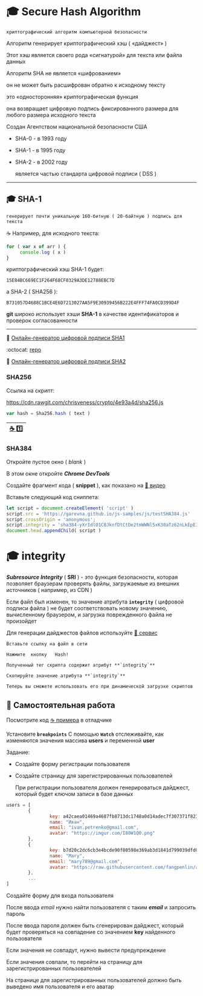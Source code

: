 # :mortar_board: Secure Hash Algorithm
    криптографический алгоритм компьютерной безопасности

Алгоритм генерирует криптографический хэш ( «дайджест» )
 
Этот хэш является своего рода «сигнатурой» для текста или файла данных

Алгоритм SHA не является «шифрованием»

он не может быть расшифрован обратно к исходному тексту

это «односторонняя» криптографическая функция 

она возвращает цифровую подпись фиксированного размера для любого размера исходного текста

Создан Агентством национальной безопасности США

* SHA-0 - в 1993 году
* SHA-1 - в 1995 году
* SHA-2 - в 2002 году

    является частью стандарта цифровой подписи ( DSS )
***
## :mortar_board: SHA-1 

    генерирует почти уникальную 160-битную ( 20-байтную ) подпись для текста

:coffee:
    Например, для исходного текста:
```javascript
for ( var x of arr ) {
     console.log ( x )
}
```
криптографический хэш SHA-1 будет:

    15E84BC669EC1F264F68CF0329A3DE12788EBC7D

а  SHA-2 ( SHA256 ):

    B731057D4688C1BCE4E6D7213027AA5F9E30939456B222E4FFF74FA0CD399D4F

**git** широко использует хэши **SHA-1** в качестве идентификаторов и проверок согласованности

***

:link: [ Онлайн-генератор цифровой подписи SHA1](https://passwordsgenerator.net/sha1-hash-generator/)

:octocat: [ repo](https://github.com/emn178/js-sha1)

:link: [ Онлайн-генератор цифровой подписи SHA2](https://passwordsgenerator.net/sha256-hash-generator/)

### SHA256

Ссылка на скрипт:

https://cdn.rawgit.com/chrisveness/crypto/4e93a4d/sha256.js

```javascript
var hash = Sha256.hash ( text )
``` 

| [:coffee: :one:](https://garevna.github.io/js-samples/#07) |
|-|

### SHA384

Откройте пустое окно ( _blank_ )

В этом окне откройте **_Chrome DevTools_**

Создайте  фрагмент кода ( **snippet** ), как показано на [:movie_camera: видео](https://www.youtube.com/watch?v=xg9qsryE8Hk)

Вставьте следующий код сниппета:
```javascript
let script = document.createElement( 'script' )
script.src = 'https://garevna.github.io/js-samples/js/testSHA384.js'
script.crossOrigin = 'anonymous';
script.integrity = 'sha384-yXrIdlO1CBJknfDtCtDe2tmWWNl5xK30aTz62nLkEpEIBRD3OGi7+To7hfKRaUZ/'
document.head.appendChild( script )
```

# :mortar_board: integrity

**_Subresource Integrity_** ( **SRI** ) - это функция безопасности, которая позволяет браузерам проверять файлы, загружаемые из внешних источников ( например, из CDN )

Если файл был изменен, то значение атрибута  **`integrity`** ( цифровой подписи файла ) не будет соответствовать новому значению, вычисленному браузером, и загрузка поврежденного файла не произойдет

Для генерации дайджестов файлов используйте [:link: сервис](https://www.srihash.org/)

    Вставьте ссылку на файл в сети

    Нажмите  кнопку   Hash!

    Полученный тег скрипта содержит атрибут **`integrity`**

    Скопируйте значение атрибута **`integrity`**

    Теперь вы сможете использовать его при динамической загрузке скриптов

## :briefcase: Самостоятельная работа
Посмотрите код [:coffee: примера](garevna.github.io) в отладчике

Установите **`breakpoints`**
С помощью **`Watch`** отслеживайте, как изменяются значения массива  **users** и переменной **user**

Задание:

* Создайте форму регистрации пользователя
* Создайте страницу для зарегистрированных пользователей

    При регистрации пользователя должен генерироваться дайджест, который будет ключом записи в базе данных
```javascript
users = [
        {
                key: a42caea01469a4687fb8713dc1748a0d14adec7f307371f82382812142ee2c58,
                name: "Иван",
                email: "ivan.petrenko@gmail.com",
                avatar: "https://imgur.com/I80W1Q0.png"
        },
        {
                key: b7d20c2dc6cb3e4bcde90f80598e369ab3d1841d799039dfd06f86221af10fd8,
                name: "Mary",
                email: "mary789@gmail.com",
                avatar: "https://raw.githubusercontent.com/fangpenlin/avataaars/HEAD/avataaars-example.png"
        },
        ...
]
```
Создайте форму для входа пользователя

После ввода _email_ нужно найти пользователя с таким _**email**_ и запросить пароль

После ввода пароля должен быть сгенерирован дайджест, который будет проверяться на совпадение со значением **key**
найденного пользователя

Если значения не совпадут, нужно вывести предупреждение

Если значения совпали, то перейти на страницу для зарегистрированных пользователей 

На странице для зарегистрированных пользователей должно быть выведено имя пользователя и его аватар